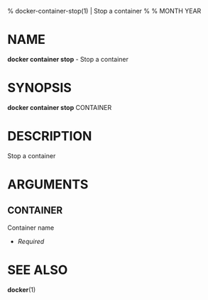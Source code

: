 % docker-container-stop(1) | Stop a container
% 
% MONTH YEAR

NAME
==================================================

**docker container stop** - Stop a container

SYNOPSIS
==================================================

**docker container stop** CONTAINER

DESCRIPTION
==================================================

Stop a container


ARGUMENTS
==================================================

CONTAINER
--------------------------------------------------

Container name

- *Required*

SEE ALSO
==================================================

**docker**(1)


